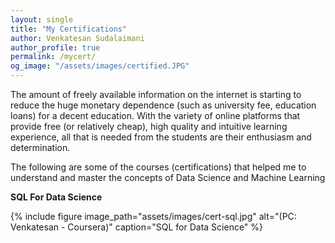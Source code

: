 ```yaml
---
layout: single
title: "My Certifications"
author: Venkatesan Sudalaimani
author_profile: true
permalink: /mycert/
og_image: "/assets/images/certified.JPG"
---
```



The amount of freely available information on the internet is starting to reduce the huge monetary dependence (such as university fee, education loans) for a decent education. With the variety of online platforms that provide free (or relatively cheap), high quality and intuitive learning experience, all that is needed from the students are their enthusiasm and determination.

The following are some of the courses (certifications) that helped me to understand and master the concepts of Data Science and Machine Learning

**SQL For Data Science**

{% include figure image_path="assets/images/cert-sql.jpg" alt="(PC: Venkatesan - Coursera)" caption="SQL for Data Science" %}